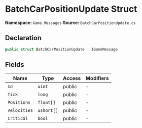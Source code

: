 # BatchCarPositionUpdate Struct

**Namespace:** `Game.Messages`
**Source:** `BatchCarPositionUpdate.cs`

## Declaration

```csharp
public struct BatchCarPositionUpdate : IGameMessage
```

## Fields

| Name | Type | Access | Modifiers |
|------|------|--------|-----------|
| `Id` | `uint` | public | - |
| `Tick` | `long` | public | - |
| `Positions` | `float[]` | public | - |
| `Velocities` | `ushort[]` | public | - |
| `Critical` | `bool` | public | - |


